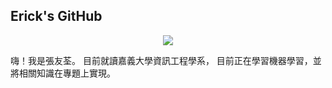 ## Erick's GitHub
<p align="center">
<img src="https://i.pinimg.com/originals/d0/c4/d7/d0c4d7327943ad676d2e22fa9e91c497.gif">
</p>

嗨！我是張友荃。
目前就讀嘉義大學資訊工程學系，
目前正在學習機器學習，並將相關知識在專題上實現。
